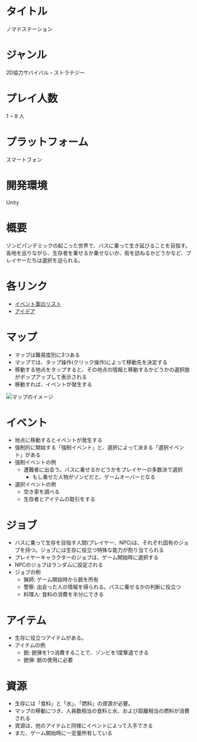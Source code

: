 ﻿# タイトル
ノマドステーション

# ジャンル
2D協力サバイバル・ストラテジー

# プレイ人数
1 ~ 8 人

# プラットフォーム
スマートフォン

# 開発環境
Unity

# 概要
ゾンビパンデミックの起こった世界で、バスに乗って生き延びることを目指す。
各地を巡りながら、生存者を乗せるか乗せないか、街を訪ねるかどうかなど、プレイヤーたちは選択を迫られる。

# 各リンク
- [イベント案のリスト](./documents/events.md)
- [アイデア](./documents/ideas.md)

# マップ
- マップは難易度別に3つある
- マップでは、タップ操作(クリック操作)によって移動先を決定する
- 移動する地点をタップすると、その地点の情報と移動するかどうかの選択肢がポップアップして表示される
- 移動すれば、イベントが発生する

![マップのイメージ](./images/map_image.png)

# イベント
- 地点に移動するとイベントが発生する
- 強制的に開始する「強制イベント」と、選択によって決まる「選択イベント」がある
- 強制イベントの例
  - 遭難者に出会う。バスに乗せるかどうかをプレイヤーの多数決で選択
    - もし乗せた人物がゾンビだと、ゲームオーバーとなる
- 選択イベントの例
  - 空き家を調べる
  - 生存者とアイテムの取引をする

# ジョブ
- バスに乗って生存を目指す人間(プレイヤー、NPC)は、それぞれ固有のジョブを持つ。ジョブには生存に役立つ特殊な能力が割り当てられる
- プレイヤーキャラクターのジョブは、ゲーム開始時に選択する
- NPCのジョブはランダムに設定される
- ジョブの例
  - 猟師: ゲーム開始時から銃を所有
  - 警察: 出会った人の情報を得られる。バスに乗せるかの判断に役立つ
  - 料理人: 食料の消費を半分にできる

# アイテム
- 生存に役立つアイテムがある。
- アイテムの例
  - 銃: 銃弾を1つ消費することで、ゾンビを1度撃退できる
  - 銃弾: 銃の使用に必要

# 資源
- 生存には「食料」と「水」、「燃料」の資源が必要。
- マップの移動につき、人員数相当の食料と水、および距離相当の燃料が消費される
- 資源は、他のアイテムと同様にイベントによって入手できる
- また、ゲーム開始時に一定量所有している
